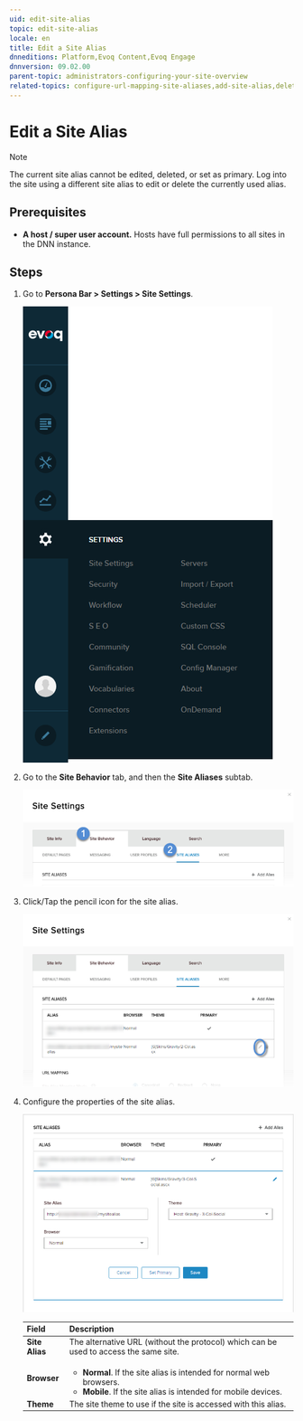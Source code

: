```yaml
---
uid: edit-site-alias
topic: edit-site-alias
locale: en
title: Edit a Site Alias
dnneditions: Platform,Evoq Content,Evoq Engage
dnnversion: 09.02.00
parent-topic: administrators-configuring-your-site-overview
related-topics: configure-url-mapping-site-aliases,add-site-alias,delete-site-alias,change-primary-site-alias
---
```


# Edit a Site Alias

> [!Note]
> The current site alias cannot be edited, deleted, or set as primary. Log into the site using a different site alias to edit or delete the currently used alias.

## Prerequisites

*   **A host / super user account.** Hosts have full permissions to all sites in the DNN instance.

## Steps

1.  Go to **Persona Bar \> Settings \> Site Settings**.
    
    ![Persona Bar > Settings > Site Settings](/images/scr-pbar-host-Settings-E91.png)
    
2.  Go to the **Site Behavior** tab, and then the **Site Aliases** subtab.
    
    ![Site Behavior > Site Aliases](/images/scr-pbtabs-host-Settings-SiteSettings-SiteBehavior-SiteAliases-E90.png)
    
3.  Click/Tap the pencil icon for the site alias.
    
      
    
    ![Site Settings > Site Behavior > Site Aliases — Edit](/images/scr-SiteSettings-SiteBehavior-SiteAliases-Edit-E90.png)
    
      
    
4.  Configure the properties of the site alias.
    
      
    
    ![Site Settings > Site Behavior > Site Aliases — Edit Alias](/images/scr-SiteSettings-SiteBehavior-SiteAliases-EditProperties-E90.png)
    
      
    
    |**Field**|**Description**|
    |---|---|
    |<strong>Site Alias</strong>|The alternative URL (without the protocol) which can be used to access the same site.|
    |<strong>Browser</strong>|<ul><li><strong>Normal</strong>. If the site alias is intended for normal web browsers.</li><li><strong>Mobile</strong>. If the site alias is intended for mobile devices.</li></ul>|
    |<strong>Theme</strong>|The site theme to use if the site is accessed with this alias.|